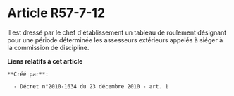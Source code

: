 # Article R57-7-12

Il est dressé par le chef d'établissement un tableau de roulement désignant pour une période déterminée les assesseurs
extérieurs appelés à siéger à la commission de discipline.

**Liens relatifs à cet article**

	**Créé par**:

	  - Décret n°2010-1634 du 23 décembre 2010 - art. 1

